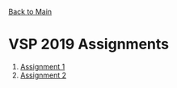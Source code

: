 [Back to Main](https://github.com/ubc-vsp19/classroom)

# VSP 2019 Assignments

1. [Assignment 1](https://github.com/ubc-vsp19/classroom/tree/master/assignments/assignment-1)
2. [Assignment 2](https://github.com/ubc-vsp19/classroom/tree/master/assignments/assignment-2)
